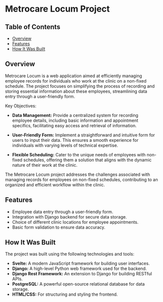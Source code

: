 # Metrocare Locum Project

## Table of Contents

- [Overview](#overview)
- [Features](#features)
- [How It Was Built](#how-it-was-built)


## Overview

Metrocare Locum is a web application aimed at efficiently managing employee records for individuals who work at the clinic on a non-fixed schedule. The project focuses on simplifying the process of recording and storing essential information about these employees, streamlining data entry through a user-friendly form.

Key Objectives:

- **Data Management:** Provide a centralized system for recording employee details, including basic information and appointment specifics, facilitating easy access and retrieval of information.

- **User-Friendly Form:** Implement a straightforward and intuitive form for users to input their data. This ensures a smooth experience for individuals with varying levels of technical expertise.

- **Flexible Scheduling:** Cater to the unique needs of employees with non-fixed schedules, offering them a solution that aligns with the dynamic nature of their work at the clinic.


The Metrocare Locum project addresses the challenges associated with managing records for employees on non-fixed schedules, contributing to an organized and efficient workflow within the clinic.

## Features

- Employee data entry through a user-friendly form.
- Integration with Django backend for secure data storage.
- Choice of different clinic locations for employee appointments.
- Basic form validation to ensure data accuracy.

## How It Was Built

The project was built using the following technologies and tools:

- **Svelte:** A modern JavaScript framework for building user interfaces.
- **Django:** A high-level Python web framework used for the backend.
- **Django Rest Framework:** An extension to Django for building RESTful APIs.
- **PostgreSQL:** A powerful open-source relational database for data storage.
- **HTML/CSS:** For structuring and styling the frontend.

